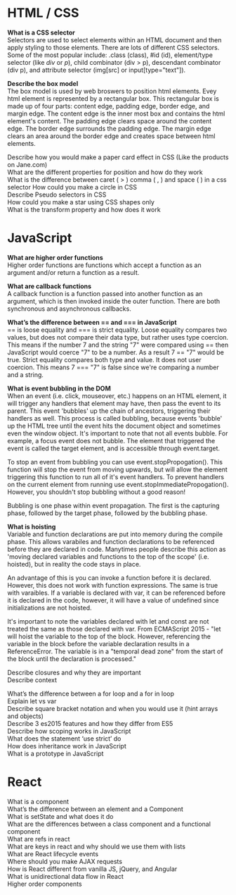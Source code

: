 # HTML / CSS
**What is a CSS selector**  
Selectors are used to select elements within an HTML document and then apply styling to those elements. There are lots of different CSS selectors. Some of the most popular include: .class (class), #id (id), element/type selector (like *div* or *p*), child combinator (div > p), descendant combinator (div p), and attribute selector (img[src] or input[type="text"]).

**Describe the box model**  
The box model is used by web broswers to position html elements. Evey html element is represented by a rectangular box. This rectangular box is made up of four parts: content edge, padding edge, border edge, and margin edge. The content edge is the inner most box and contains the html element's content. The padding edge clears space around the content edge. The border edge surrounds the padding edge. The margin edge clears an area around the border edge and creates space between html elements.  


Describe how you would make a paper card effect in CSS (Like the products on Jane.com)  
What are the different properties for position and how do they work  
What is the difference between caret ( > ) comma ( , ) and space (  ) in a css selector
How could you make a circle in CSS  
Describe Pseudo selectors in CSS  
How could you make a star using CSS shapes only  
What is the transform property and how does it work  

# JavaScript
**What are higher order functions**  
Higher order functions are functions which accept a function as an argument and/or return a function as a result.

**What are callback functions**  
A callback function is a function passed into another function as an argument, which is then invoked inside the outer function. There are both synchronous and asynchronous callbacks.

**What’s the difference between == and === in JavaScript**  
== is loose equality and === is strict equality. Loose equality compares two values, but does not compare their data type, but rather uses type coercion. This means if the number 7 and the string "7" were compared using == then JavaScript would coerce "7" to be a number. As a result 7 == "7" would be true. Strict equality compares both type and value. It does not user coercion. This means 7 === "7" is false since we're comparing a number and a string.

**What is event bubbling in the DOM**  
When an event (i.e. click, mouseover, etc.) happens on an HTML element, it will trigger any handlers that element may have, then pass the event to its parent. This event 'bubbles' up the chain of ancestors, triggering their handlers as well. This process is called bubbling, because events 'bubble' up the HTML tree until the event hits the document object and sometimes even the window object. It's important to note that not all events bubble. For example, a focus event does not bubble. The element that triggered the event is called the target element, and is accessible through event.target.  

To stop an event from bubbling you can use event.stopPropogation(). This function will stop the event from moving upwards, but will allow the element triggering this function to run all of it's event handlers. To prevent handlers on the current element from running use event.stopImmediatePropogation(). However, you shouldn't stop bubbling without a good reason!  

Bubbling is one phase within event propagation. The first is the capturing phase, followed by the target phase, followed by the bubbling phase.  

**What is hoisting**  
Variable and function declarations are put into memory during the compile phase. This allows varabiles and function declarations to be referenced before they are declared in code. Manytimes people describe this action as 'moving declared variables and functions to the top of the scope' (i.e. hoisted), but in reality the code stays in place.

An advantage of this is you can invoke a function before it is declared. However, this does not work with function expressions. The same is true with varaibles. If a variable is declared with var, it can be referenced before it is declared in the code, however, it will have a value of undefined since initializations are not hoisted.

It's important to note the variables declared with let and const are not treated the same as those declared with var. From ECMAScript 2015 -  "let will hoist the variable to the top of the block. However, referencing the variable in the block before the variable declaration results in a ReferenceError. The variable is in a "temporal dead zone" from the start of the block until the declaration is processed."  

Describe closures and why they are important  
Describe context  
  
What’s the difference between a for loop and a for in loop  
Explain let vs var  
Describe square bracket notation and when you would use it (hint arrays and objects)  
Describe 3 es2015 features and how they differ from ES5  
Describe how scoping works in JavaScript  
What does the statement ‘use strict’ do   
How does inheritance work in JavaScript  
What is a prototype in JavaScript  


# React
What is a component  
What’s the difference between an element and a Component  
What is setState and what does it do  
What are the differences between a class component and a functional component  
What are refs in react  
What are keys in react and why should we use them with lists  
What are React lifecycle events  
Where should you make AJAX requests  
How is React different from vanilla JS, jQuery, and Angular  
What is unidirectional data flow in React  
Higher order components  